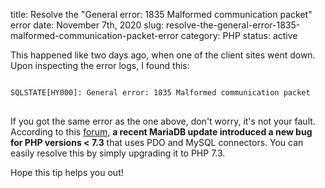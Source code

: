 title: Resolve the "General error: 1835 Malformed communication packet" error
date: November 7th, 2020
slug: resolve-the-general-error-1835-malformed-communication-packet-error
category: PHP
status: active

This happened like two days ago, when one of the client sites went down. Upon inspecting the error logs, I found this:

<pre>
<code>
SQLSTATE[HY000]: General error: 1835 Malformed communication packet
</code>
</pre>

If you got the same error as the one above, don't worry, it's not your fault. According to this [forum](https://jira.mariadb.org/browse/MDEV-24121), **a recent MariaDB update introduced a new bug for PHP versions < 7.3** that uses PDO and MySQL connectors. You can easily resolve this by simply upgrading it to PHP 7.3.

Hope this tip helps you out!
